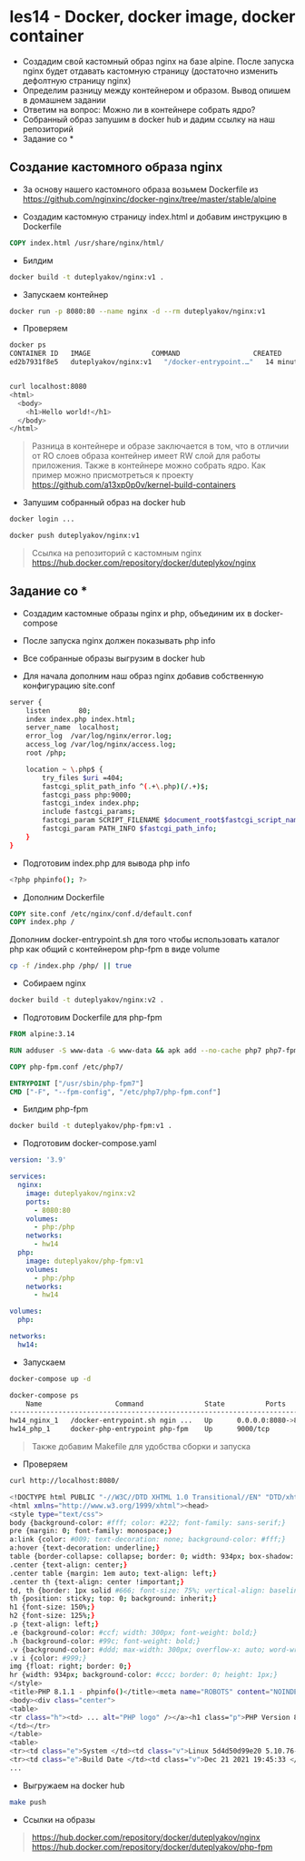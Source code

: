 # les14 - Docker, docker image, docker container

- Создадим свой кастомный образ nginx на базе alpine. После запуска nginx будет отдавать кастомную страницу (достаточно изменить дефолтную страницу nginx)
- Определим разницу между контейнером и образом. Вывод опишем в домашнем задании
- Ответим на вопрос: Можно ли в контейнере собрать ядро?
- Собранный образ запушим в docker hub и дадим ссылку на наш репозиторий
- Задание со *

## Создание кастомного образа nginx

- За основу нашего кастомного образа возьмем Dockerfile из https://github.com/nginxinc/docker-nginx/tree/master/stable/alpine

- Создадим кастомную страницу index.html и добавим инструкцию в Dockerfile

```Dockerfile
COPY index.html /usr/share/nginx/html/
```

- Билдим

```bash
docker build -t duteplyakov/nginx:v1 .
```

- Запускаем контейнер

```bash
docker run -p 8080:80 --name nginx -d --rm duteplyakov/nginx:v1
```

- Проверяем

```bash
docker ps                                                 
CONTAINER ID   IMAGE               COMMAND                  CREATED          STATUS          PORTS                  NAMES
ed2b7931f8e5   duteplyakov/nginx:v1   "/docker-entrypoint.…"   14 minutes ago   Up 14 minutes   0.0.0.0:8080->80/tcp   nginx


curl localhost:8080                                         
<html>
  <body>
    <h1>Hello world!</h1>
  </body>
</html>
```

> Разница в контейнере и образе заключается в том, что в отличии от RO слоев образа контейнер имеет RW слой для работы приложения.
> Также в контейнере можно собрать ядро. Как пример можно присмотреться к проекту <https://github.com/a13xp0p0v/kernel-build-containers>

- Запушим собранный образ на docker hub

```bash
docker login ...

docker push duteplyakov/nginx:v1
```

> Ссылка на репозиторий с кастомным nginx <https://hub.docker.com/repository/docker/duteplykov/nginx>

## Задание со *

- Создадим кастомные образы nginx и php, объединим их в docker-compose
- После запуска nginx должен показывать php info
- Все собранные образы выгрузим в docker hub

- Для начала дополним наш образ nginx добавив собственную конфигурацию site.conf

```bash
server {
    listen       80;
    index index.php index.html;    
    server_name  localhost;
    error_log  /var/log/nginx/error.log;
    access_log /var/log/nginx/access.log;
    root /php;

    location ~ \.php$ {
        try_files $uri =404;
        fastcgi_split_path_info ^(.+\.php)(/.+)$;
        fastcgi_pass php:9000;
        fastcgi_index index.php;
        include fastcgi_params;
        fastcgi_param SCRIPT_FILENAME $document_root$fastcgi_script_name;
        fastcgi_param PATH_INFO $fastcgi_path_info;
    }
}
```

- Подготовим index.php для вывода php info

```bash
<?php phpinfo(); ?>
```

- Дополним Dockerfile

```Dockerfile
COPY site.conf /etc/nginx/conf.d/default.conf
COPY index.php /
```

Дополним docker-entrypoint.sh для того чтобы использовать каталог php как общий с контейнером php-fpm в виде volume

```bash
cp -f /index.php /php/ || true
```

- Собираем nginx

```bash
docker build -t duteplyakov/nginx:v2 .
```

- Подготовим Dockerfile для php-fpm

```Dockerfile
FROM alpine:3.14

RUN adduser -S www-data -G www-data && apk add --no-cache php7 php7-fpm && rm -rf /var/cache/apk/*

COPY php-fpm.conf /etc/php7/

ENTRYPOINT ["/usr/sbin/php-fpm7"]
CMD ["-F", "--fpm-config", "/etc/php7/php-fpm.conf"]
```

- Билдим php-fpm

```bash
docker build -t duteplyakov/php-fpm:v1 .
```

- Подготовим docker-compose.yaml

```yml
version: '3.9'

services:
  nginx:
    image: duteplyakov/nginx:v2
    ports:
      - 8080:80
    volumes:
      - php:/php
    networks:
      - hw14
  php:
    image: duteplyakov/php-fpm:v1
    volumes:
      - php:/php    
    networks:
      - hw14

volumes:
  php:

networks:
  hw14:
```

- Запускаем

```bash
docker-compose up -d

docker-compose ps
    Name                  Command               State          Ports        
----------------------------------------------------------------------------
hw14_nginx_1   /docker-entrypoint.sh ngin ...   Up      0.0.0.0:8080->80/tcp
hw14_php_1     docker-php-entrypoint php-fpm    Up      9000/tcp
```

> Также добавим Makefile для удобства сборки и запуска

- Проверяем

```bash
curl http://localhost:8080/

<!DOCTYPE html PUBLIC "-//W3C//DTD XHTML 1.0 Transitional//EN" "DTD/xhtml1-transitional.dtd">
<html xmlns="http://www.w3.org/1999/xhtml"><head>
<style type="text/css">
body {background-color: #fff; color: #222; font-family: sans-serif;}
pre {margin: 0; font-family: monospace;}
a:link {color: #009; text-decoration: none; background-color: #fff;}
a:hover {text-decoration: underline;}
table {border-collapse: collapse; border: 0; width: 934px; box-shadow: 1px 2px 3px #ccc;}
.center {text-align: center;}
.center table {margin: 1em auto; text-align: left;}
.center th {text-align: center !important;}
td, th {border: 1px solid #666; font-size: 75%; vertical-align: baseline; padding: 4px 5px;}
th {position: sticky; top: 0; background: inherit;}
h1 {font-size: 150%;}
h2 {font-size: 125%;}
.p {text-align: left;}
.e {background-color: #ccf; width: 300px; font-weight: bold;}
.h {background-color: #99c; font-weight: bold;}
.v {background-color: #ddd; max-width: 300px; overflow-x: auto; word-wrap: break-word;}
.v i {color: #999;}
img {float: right; border: 0;}
hr {width: 934px; background-color: #ccc; border: 0; height: 1px;}
</style>
<title>PHP 8.1.1 - phpinfo()</title><meta name="ROBOTS" content="NOINDEX,NOFOLLOW,NOARCHIVE" /></head>
<body><div class="center">
<table>
<tr class="h"><td> ... alt="PHP logo" /></a><h1 class="p">PHP Version 8.1.1</h1>
</td></tr>
</table>
<table>
<tr><td class="e">System </td><td class="v">Linux 5d4d50d99e20 5.10.76-linuxkit #1 SMP Mon Nov 8 10:21:19 UTC 2021 x86_64 </td></tr>
<tr><td class="e">Build Date </td><td class="v">Dec 21 2021 19:45:33 </td></tr>
...
```

- Выгружаем на docker hub

```bash
make push
```

- Ссылки на образы

> https://hub.docker.com/repository/docker/duteplyakov/nginx  
> https://hub.docker.com/repository/docker/duteplyakov/php-fpm

